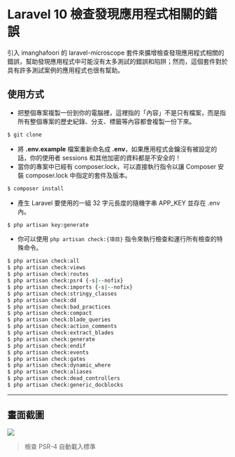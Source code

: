 # Laravel 10 檢查發現應用程式相關的錯誤

引入 imanghafoori 的 laravel-microscope 套件來擴增檢查發現應用程式相關的錯誤，幫助發現應用程式中可能沒有太多測試的錯誤和陷阱；然而，這個套件對於具有許多測試案例的應用程式也很有幫助。

## 使用方式
- 把整個專案複製一份到你的電腦裡，這裡指的「內容」不是只有檔案，而是指所有整個專案的歷史紀錄、分支、標籤等內容都會複製一份下來。
```sh
$ git clone
```
- 將 __.env.example__ 檔案重新命名成 __.env__，如果應用程式金鑰沒有被設定的話，你的使用者 sessions 和其他加密的資料都是不安全的！
- 當你的專案中已經有 composer.lock，可以直接執行指令以讓 Composer 安裝 composer.lock 中指定的套件及版本。
```sh
$ composer install
```
- 產生 Laravel 要使用的一組 32 字元長度的隨機字串 APP_KEY 並存在 .env 內。
```sh
$ php artisan key:generate
```
- 你可以使用 `php artisan check:{項目}` 指令來執行檢查和運行所有檢查的特殊命令。
```sh
$ php artisan check:all
$ php artisan check:views
$ php artisan check:routes
$ php artisan check:psr4 {-s|--nofix} 
$ php artisan check:imports {-s|--nofix}
$ php artisan check:stringy_classes
$ php artisan check:dd
$ php artisan check:bad_practices
$ php artisan check:compact
$ php artisan check:blade_queries
$ php artisan check:action_comments
$ php artisan check:extract_blades
$ php artisan check:generate
$ php artisan check:endif
$ php artisan check:events
$ php artisan check:gates
$ php artisan check:dynamic_where
$ php artisan check:aliases
$ php artisan check:dead_controllers
$ php artisan check:generic_docblocks
```

----

## 畫面截圖
![](https://i.imgur.com/oYmvWTe.png)
> 檢查 PSR-4 自動載入標準